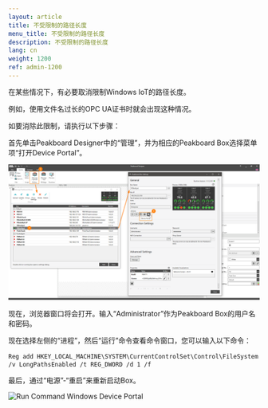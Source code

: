 ```yaml
---
layout: article
title: 不受限制的路径长度
menu_title: 不受限制的路径长度
description: 不受限制的路径长度
lang: cn
weight: 1200
ref: admin-1200
---
```


在某些情况下，有必要取消限制Windows IoT的路径长度。

例如，使用文件名过长的OPC UA证书时就会出现这种情况。

如要消除此限制，请执行以下步骤：

首先单击Peakboard Designer中的“管理”，并为相应的Peakboard Box选择菜单项“打开Device Portal”。

![Manage Dialog Open Device Portal](/assets/images/admin/pathlength/manage-dialog-open-device-portal.png)

现在，浏览器窗口将会打开。输入“Administrator”作为Peakboard Box的用户名和密码。

现在选择左侧的“进程”，然后“运行”命令查看命令窗口，您可以输入以下命令：

```
Reg add HKEY_LOCAL_MACHINE\SYSTEM\CurrentControlSet\Control\FileSystem /v LongPathsEnabled /t REG_DWORD /d 1 /f
```

最后，通过“电源”-“重启”来重新启动Box。

![Run Command Windows Device Portal](/assets/images/admin/pathlength/run-command-windows-device-portal.png)
